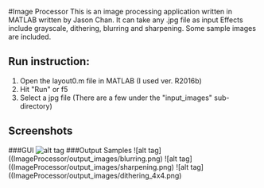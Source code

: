 #Image Processor
This is an image processing application written in MATLAB written by Jason Chan. It can take any .jpg file as input
Effects include grayscale, dithering, blurring and sharpening.
Some sample images are included.

## Run instruction:
1) Open the layout0.m file in MATLAB (I used ver. R2016b)
2) Hit "Run" or f5
3) Select a jpg file (There are a few under the "input_images" sub-directory)

## Screenshots
###GUI
![alt tag](ImageProcessor/input_images/GUI.png)
###Output Samples
![alt tag]((ImageProcessor/output_images/blurring.png)
![alt tag]((ImageProcessor/output_images/sharpening.png)
![alt tag]((ImageProcessor/output_images/dithering_4x4.png)
